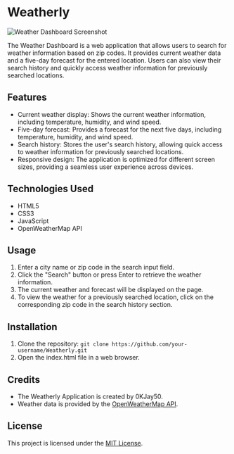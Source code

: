 # Weatherly

![Weather Dashboard Screenshot](screenshot.png)

The Weather Dashboard is a web application that allows users to search for weather information based on zip codes. It provides current weather data and a five-day forecast for the entered location. Users can also view their search history and quickly access weather information for previously searched locations.

## Features

- Current weather display: Shows the current weather information, including temperature, humidity, and wind speed.
- Five-day forecast: Provides a forecast for the next five days, including temperature, humidity, and wind speed.
- Search history: Stores the user's search history, allowing quick access to weather information for previously searched locations.
- Responsive design: The application is optimized for different screen sizes, providing a seamless user experience across devices.

## Technologies Used

- HTML5
- CSS3
- JavaScript
- OpenWeatherMap API

## Usage

1. Enter a city name or zip code in the search input field.
2. Click the "Search" button or press Enter to retrieve the weather information.
3. The current weather and forecast will be displayed on the page.
4. To view the weather for a previously searched location, click on the corresponding zip code in the search history section.

## Installation

1. Clone the repository: `git clone https://github.com/your-username/Weatherly.git`
2. Open the index.html file in a web browser.

## Credits

- The Weatherly Application is created by 0KJay50.
- Weather data is provided by the [OpenWeatherMap API](https://openweathermap.org/).

## License

This project is licensed under the [MIT License](LICENSE).

